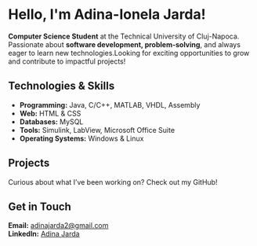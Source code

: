 # Hello, I'm Adina-Ionela Jarda!

**Computer Science Student** at the Technical University of Cluj-Napoca. Passionate about **software development, problem-solving**, and always eager to learn new technologies.Looking for exciting opportunities to grow and contribute to impactful projects!

## Technologies & Skills
- **Programming:** Java, C/C++, MATLAB, VHDL, Assembly
- **Web:** HTML & CSS
- **Databases:** MySQL
- **Tools:** Simulink, LabView, Microsoft Office Suite
- **Operating Systems:** Windows & Linux

## Projects
Curious about what I’ve been working on? Check out my GitHub! 

## Get in Touch
**Email:** adinajarda2@gmail.com  
**LinkedIn:** [Adina Jarda](https://www.linkedin.com/in/adina-jarda-6908502a9/)
